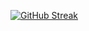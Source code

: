 [![GitHub Streak](https://github-readme-streak-stats.herokuapp.com?user=RiyaParikh0112&theme=dark)](https://git.io/streak-stats)
